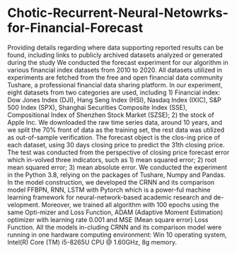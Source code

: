 # Chotic-Recurrent-Neural-Netowrks-for-Financial-Forecast
Providing details regarding where data supporting reported results can be found, including links to publicly archived datasets analyzed or generated during the study
We conducted the forecast experiment for our algorithm in various financial index datasets from 2010 to 2020. All datasets utilized in experiments are fetched from the free and open financial data community Tushare, a professional financial data sharing platform. In our experiment, eight datasets from two categories are used, including 1) Financial index: Dow Jones Index (DJI), Hang Seng Index (HSI), Nasdaq Index (IXIC), S&P 500 Index (SPX), Shanghai Securities Composite Index (SSE), Compositional Index of Shenzhen Stock Market (SZSE); 2) the stock of Apple Inc. We downloaded the raw time series data, around 10 years, and we split the 70% front of data as the training set, the rest data was utilized as out-of-sample verification. The forecast object is the clos-ing price of each dataset, using 30 days closing price to predict the 31th closing price. The test was conducted from the perspective of closing price forecast error which in-volved three indicators, such as 1) mean squared error; 2) root mean squared error; 3) mean absolute error. We conducted the experiment in the Python 3.8, relying on the packages of Tushare, Numpy and Pandas. In the model construction, we developed the CRNN and its comparison model FFBPN, RNN, LSTM with Pytorch which is a power-ful machine learning framework for neural-network-based academic research and de-velopment. Moreover, we trained all algorithm with 100 epochs using the same Opti-mizer and Loss Function, ADAM (Adaptive Moment Estimation) optimizer with learning rate 0.001 and MSE (Mean square error) Loss Function. All the models in-cluding CRNN and its comparison model were running in one hardware computing environment: Win 10 operating system, Intel(R) Core (TM) i5-8265U CPU @ 1.60GHz, 8g memory.
